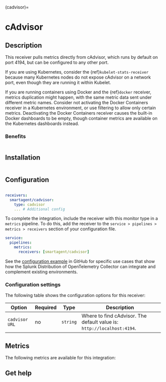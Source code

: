 (cadvisor)=

# cAdvisor

<meta name="Description" content="Use this Splunk Observability Cloud integration for the cAdvisor monitor. See benefits, install, configuration, and metrics">

## Description

This receiver pulls metrics directly from cAdvisor, which runs by default on port 4194, but can be configured to any other port.

If you are using Kubernetes, consider the {ref}`kubelet-stats-receiver` because many Kubernetes nodes do not expose cAdvisor on a network port, even though they are running it within Kubelet.

If you are running containers using Docker and the {ref}`docker` receiver, metrics duplication might happen, with the same metric data sent under different metric names. Consider not activating the Docker Containers receiver in a Kubernetes environment, or use filtering to allow only certain metrics. Deactivating the Docker Containers receiver causes the built-in Docker dashboards to be empty, though container metrics are available on the Kubernetes dashboards instead.

### Benefits

```{include} /_includes/benefits.md
```

## Installation

```{include} /_includes/collector-installation-linux.md
```

## Configuration

```{include} /_includes/configuration.md
```

```yaml
receivers:
  smartagent/cadvisor: 
    type: cadvisor
    ... # Additional config
```

To complete the integration, include the receiver with this monitor type in a `metrics` pipeline. To do this, add the receiver to the `service > pipelines > metrics > receivers` section of your configuration file.

```yaml
service:
  pipelines:
    metrics:
      receivers: [smartagent/cadvisor]
```

See the [configuration example](https://github.com/signalfx/splunk-otel-collector/tree/main/examples) in GitHub for specific use cases that show how the Splunk Distribution of OpenTelemetry Collector can integrate and complement existing environments.

### Configuration settings

The following table shows the configuration options for this receiver:
  
| Option| Required | Type | Description |
| --- | --- | --- | --- |
| `cadvisor URL` | no | `string` | Where to find cAdvisor. The default value is: `http://localhost:4194`. | 

## Metrics

The following metrics are available for this integration:

<div class="metrics-yaml" url="https://raw.githubusercontent.com/signalfx/signalfx-agent/main/pkg/monitors/cadvisor/metadata.yaml"></div>

## Get help

```{include} /_includes/troubleshooting.md
```
